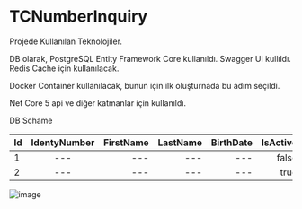 # TCNumberInquiry

Projede Kullanılan Teknolojiler.

DB olarak, PostgreSQL  Entity Framework Core kullanıldı.
Swagger UI kullıldı.
Redis Cache için kullanılacak.

Docker Container kullanılacak, bunun için ilk oluşturnada bu adım seçildi.

Net Core 5 api ve diğer katmanlar için kullanıldı.


DB Schame

| Id     | IdentyNumber | FirstName | LastName |BirthDate |IsActive |
| :---   |    :---:     |      ---: | ---:     |     ---: |    ---: |
| 1      | ---       | ---     | ---     | ---     | false |   
| 2      | ---       | ---     | ---     | ---     | true  |       




![image](https://user-images.githubusercontent.com/3075597/180801000-ccecf74f-39c5-4cba-9761-98fc1a355f1b.png)
